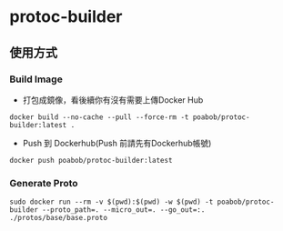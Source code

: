 # protoc-builder

## 使用方式

### Build Image


- 打包成鏡像，看後續你有沒有需要上傳Docker Hub
```bash=
docker build --no-cache --pull --force-rm -t poabob/protoc-builder:latest .
```

- Push 到 Dockerhub(Push 前請先有Dockerhub帳號)
```bash=
docker push poabob/protoc-builder:latest
```

### Generate Proto
```bash=
sudo docker run --rm -v $(pwd):$(pwd) -w $(pwd) -t poabob/protoc-builder --proto_path=. --micro_out=. --go_out=:. ./protos/base/base.proto
```
